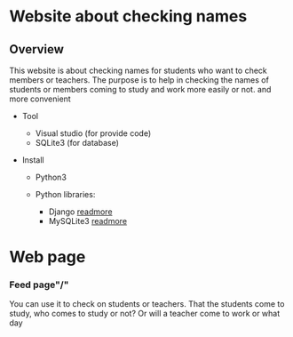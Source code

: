 # Website about checking names #
## Overview
This website is about checking names for students who want to check members or teachers. The purpose is to help in checking the names of students or members coming to study and work more easily or not. and more convenient

* Tool
  *   Visual studio (for provide code)
  *   SQLite3 (for database)

* Install
  *   Python3
  *   Python libraries:
       
      * Django [readmore](https://www.djangoproject.com/start/overview/)
      * MySQLite3 [readmore](https://www.sqlite.org/index.html)
   
 # Web page #

 ### Feed page"/" ###
You can use it to check on students or teachers. That the students come to study, who comes to study or not? Or will a teacher come to work or what day
     
      
